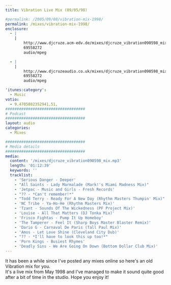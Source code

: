 ```yaml
---
title: Vibration Live Mix (09/05/98)

#permalink: /2005/09/08/vibration-mix-1998/
permalink: /mixes/vibration-mix-1998/
enclosure:
  - |
    |
        http://www.djcruze.acm-edv.de/mixes/djcruze_vibration090598_mix.mp3
        69558272
        audio/mpeg

  - |
    |
        http://www.djcruzeaudio.co.uk/mixes/djcruze_vibration090598_mix.mp3
        69558272
        audio/mpeg

'itunes:category':
  - Music
votio:
  - 9.4705882352941,51,
###################################
# Podcast
###################################
layout: audio
categories:
  - Mixes

###################################
# Media details
###################################
media:
  content: '/mixes/djcruze_vibration090598_mix.mp3'
  length: '01:12:39'
  keywords: ''
  tracklist:
    - 'Serious Danger - Deeper'
    - "All Saints - Lady Marmalade (Mark!'s Miami Madness Mix)"
    - 'Jetpac - Music and Girls - Fresh Records'
    - "?? - *Can't remember!*"
    - "Todd Terry - Ready For A New Day (Rhythm Masters Thumpin' Mix)"
    - 'NC Tribe - Ya-Ho-He (Rhythm Masters Mix)'
    - 'Tzant - Sounds Of The Wickedness (PF Project Mix)'
    - 'Louise - All That Matters (DJ Tonka Mix)'
    - 'Frisco Fightas - Pump It Up Homeboy'
    - 'The Tamperer - Feel It (Sharp Boys Master Blaster Remix)'
    - 'Dario G - Carnaval De Paris (Tall Paul Mix)'
    - 'Amos - Let Love Shine (Cleveland City Dub)'
    - "?? - *I'll have to look this up too!*"
    - 'Porn Kings - Busiest Rhymes'
    - 'Deadly Sins - We Are Going On Down (Bottom Dollar Club Mix)'
---
```


It has been a while since I've posted any mixes online so here's an old Vibration mix for you.  
It's a live mix from May 1998 and I've managed to make it sound quite good after a bit of time in the studio. Hope you enjoy it!
